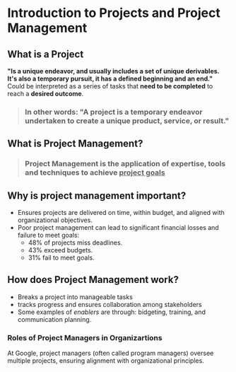 # Introduction to Projects and Project Management

## What is a Project

**"Is a unique endeavor, and usually includes a set of unique derivables. It's also a temporary pursuit, it has a defined beginning and an end."** Could be interpreted as a series of tasks that **need to be completed** to reach a **desired outcome**.

> <h3>In other words: "A project is a temporary endeavor undertaken to create a unique product, service, or result."</h3>

## What is Project Management?

> <h3>Project Management is the application of expertise, tools and techniques to achieve <ins>project goals</ins></h3>

## Why is project management important?

- Ensures projects are delivered on time, within budget, and aligned with organizational objectives.
- Poor project management can lead to significant financial losses and failure to meet goals:
  - 48% of projects miss deadlines.
  - 43% exceed budgets.
  - 31% fail to meet goals.

## How does Project Management work?

- Breaks a project into manageable tasks
- tracks progress and ensures collaboration among stakeholders
- Some examples of *enablers* are through: bidgeting, training, and communication planning.

### Roles of Project Managers in Organizartions

At Google, project managers (often called program managers) oversee multiple projects, ensuring alignment with organizational principles.
